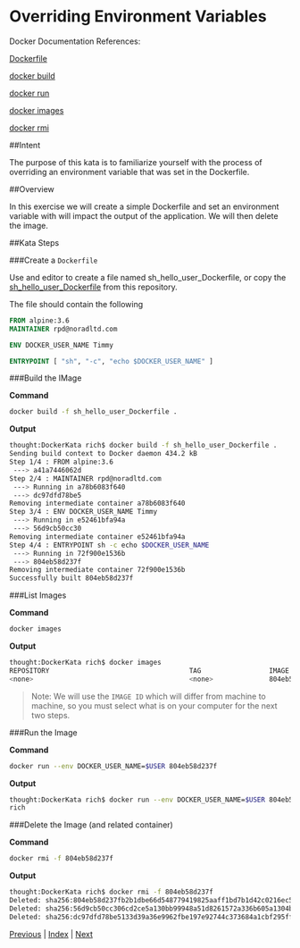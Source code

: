 # Overriding Environment Variables

Docker Documentation References:

[Dockerfile](https://docs.docker.com/engine/reference/builder/)

[docker build](https://docs.docker.com/engine/reference/commandline/build/)

[docker run](https://docs.docker.com/engine/reference/commandline/run/)

[docker images](https://docs.docker.com/engine/reference/commandline/images/)

[docker rmi](https://docs.docker.com/engine/reference/commandline/rmi/)


##Intent

The purpose of this kata is to familiarize yourself with the process of overriding an environment variable that was set in the Dockerfile.

##Overview

In this exercise we will create a simple Dockerfile and set an environment variable with will impact the output of the application. We will then delete the image.

##Kata Steps

###Create a `Dockerfile`

Use and editor to create a file named sh_hello_user_Dockerfile, or copy the [sh_hello_user_Dockerfile](sh_hello_user_Dockerfile) from this repository.

The file should contain the following

```Dockerfile
FROM alpine:3.6
MAINTAINER rpd@noradltd.com

ENV DOCKER_USER_NAME Timmy

ENTRYPOINT [ "sh", "-c", "echo $DOCKER_USER_NAME" ]
```

###Build the IMage

**Command**

```bash
docker build -f sh_hello_user_Dockerfile .
```

**Output**

```bash
thought:DockerKata rich$ docker build -f sh_hello_user_Dockerfile .
Sending build context to Docker daemon 434.2 kB
Step 1/4 : FROM alpine:3.6
 ---> a41a7446062d
Step 2/4 : MAINTAINER rpd@noradltd.com
 ---> Running in a78b6083f640
 ---> dc97dfd78be5
Removing intermediate container a78b6083f640
Step 3/4 : ENV DOCKER_USER_NAME Timmy
 ---> Running in e52461bfa94a
 ---> 56d9cb50cc30
Removing intermediate container e52461bfa94a
Step 4/4 : ENTRYPOINT sh -c echo $DOCKER_USER_NAME
 ---> Running in 72f900e1536b
 ---> 804eb58d237f
Removing intermediate container 72f900e1536b
Successfully built 804eb58d237f
```

###List Images

**Command**

```bash
docker images
```

**Output**

```bash
thought:DockerKata rich$ docker images
REPOSITORY                                   TAG                 IMAGE ID            CREATED             SIZE
<none>                                       <none>              804eb58d237f        3 seconds ago       3.97 MB
```

> Note: We will use the `IMAGE ID` which will differ from machine to machine, so you must select what is on your computer for the next two steps.

###Run the Image

**Command**

```bash
docker run --env DOCKER_USER_NAME=$USER 804eb58d237f
```

**Output**

```bash
thought:DockerKata rich$ docker run --env DOCKER_USER_NAME=$USER 804eb58d237f
rich
```

###Delete the Image (and related container)

**Command**

```bash
docker rmi -f 804eb58d237f
```

**Output**

```bash
thought:DockerKata rich$ docker rmi -f 804eb58d237f
Deleted: sha256:804eb58d237fb2b1dbe66d548779419825aaff1bd7b1d42c0216ec596569e846
Deleted: sha256:56d9cb50cc306cd2ce5a130bb99948a51d8261572a336b605a1304b74269ce1e
Deleted: sha256:dc97dfd78be5133d39a36e9962fbe197e92744c373684a1cbf295ff3afdaec69
```


[Previous](17_setting_envvars.md) | [Index](README.md) | [Next](19_publish_network_interfaces.md)
